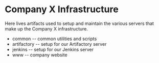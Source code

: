 Company X Infrastructure
==============

Here lives artifacts used to setup and maintain the various servers that make up the Company X infrastructure.

* common -- common utilities and scripts
* artifactory -- setup for our Artifactory server
* jenkins -- setup for our Jenkins server
* www -- company website
